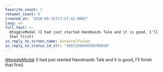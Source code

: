 ```yaml
---
favorite_count: 1
retweet_count: 0
created_at: "2018-05-31T17:27:42.000Z"
lang: en
full_text: >-
  @toggleModal (I had just started Handmaids Tale and it is good, I'll finish
  that first)
in_reply_to_screen_name: binauralfusion
in_reply_to_status_id_str: "1001150994598780928"
---
```


[@toggleModal](https://twitter.com/toggleModal) (I had just started Handmaids
Tale and it is good, I'll finish that first)

